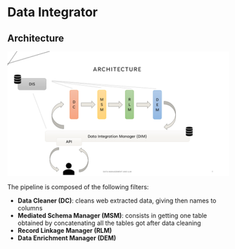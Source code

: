 # Data Integrator

## Architecture

![architecture](./architecture.png)

The pipeline is composed of the following filters:
- **Data Cleaner (DC)**: cleans web extracted data, giving then names to columns
- **Mediated Schema Manager (MSM)**: consists in getting one table obtained by concatenating all the tables got after data cleaning
- **Record Linkage Manager (RLM)**
- **Data Enrichment Manager (DEM)**


